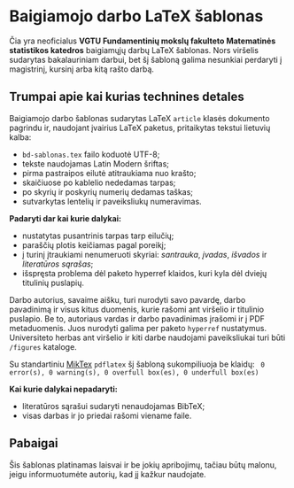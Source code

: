# Baigiamojo darbo LaTeX šablonas

Čia yra neoficialus **VGTU Fundamentinių mokslų fakulteto Matematinės statistikos
katedros** baigiamųjų darbų LaTeX šablonas. Nors viršelis sudarytas bakalauriniam
darbui, bet šį šabloną galima nesunkiai perdaryti į magistrinį, kursinį arba kitą 
rašto darbą.


## Trumpai apie kai kurias technines detales

Baigiamojo darbo šablonas sudarytas LaTeX `article` klasės dokumento pagrindu 
ir, naudojant įvairius LaTeX paketus, pritaikytas tekstui lietuvių kalba:

  * `bd-sablonas.tex` failo koduotė UTF-8;
  * tekste naudojamas Latin Modern šriftas;
  * pirma pastraipos eilutė atitraukiama nuo krašto;
  * skaičiuose po kablelio nededamas tarpas;
  * po skyrių ir poskyrių numerių dedamas taškas;
  * sutvarkytas lentelių ir paveiksliukų numeravimas.

**Padaryti dar kai kurie dalykai:**

  * nustatytas pusantrinis tarpas tarp eilučių;
  * paraščių plotis keičiamas pagal poreikį;
  * į turinį įtraukiami nenumeruoti skyriai: *santrauka*, *įvadas*, *išvados* ir *literatūros sąrašas*;
  * išspręsta problema dėl paketo hyperref klaidos, kuri kyla dėl dviejų titulinių puslapių.

Darbo autorius, savaime aišku, turi nurodyti savo pavardę, darbo pavadinimą ir
visus kitus duomenis, kurie rašomi ant viršelio ir titulinio puslapio. Be to,
autoriaus vardas ir darbo pavadinimas įrašomi ir į PDF metaduomenis. Juos
nurodyti galima per paketo `hyperref` nustatymus. Universiteto herbas ant
viršelio ir kiti darbe naudojami paveiksliukai turi būti `/figures` kataloge.

Su standartiniu [MikTex](http://miktex.org/) `pdflatex` šį šabloną sukompiliuoja
be klaidų: ` 0 error(s), 0 warning(s), 0 overfull box(es), 0 underfull box(es)`

**Kai kurie dalykai nepadaryti:**

  * literatūros sąrašui sudaryti nenaudojamas BibTeX;
  * visas darbas ir jo priedai rašomi viename faile.


## Pabaigai 

Šis šablonas platinamas laisvai ir be jokių apribojimų, tačiau būtų malonu,
jeigu informuotumėte  autorių, kad jį kažkur naudojate.

